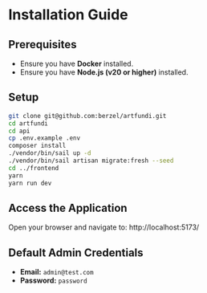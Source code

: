 # Installation Guide

## Prerequisites

- Ensure you have **Docker** installed.
- Ensure you have **Node.js (v20 or higher)** installed.

## Setup

```bash
git clone git@github.com:berzel/artfundi.git
cd artfundi
cd api
cp .env.example .env
composer install
./vendor/bin/sail up -d
./vendor/bin/sail artisan migrate:fresh --seed
cd ../frontend
yarn
yarn run dev
```

## Access the Application
Open your browser and navigate to: http://localhost:5173/

## Default Admin Credentials

- **Email:** `admin@test.com`
- **Password:** `password`